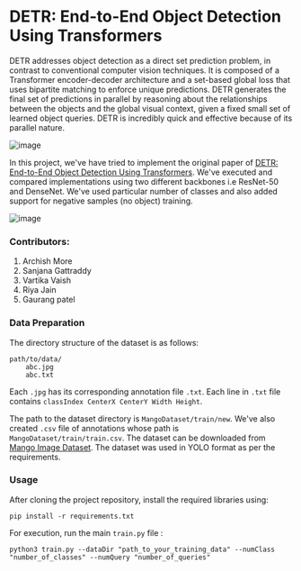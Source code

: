 # DETR: End-to-End Object Detection Using Transformers


DETR addresses object detection as a direct set prediction problem, in contrast to conventional computer vision techniques. It is composed of a Transformer encoder-decoder architecture and a set-based global loss that uses bipartite matching to enforce unique predictions. DETR generates the final set of predictions in parallel by reasoning about the relationships between the objects and the global visual context, given a fixed small set of learned object queries. DETR is incredibly quick and effective because of its parallel nature.

![image](https://github.com/rjain01/DL-Project/assets/84587662/71d2cf9d-fc8f-421c-8ddf-4d3b373c8bbd)


In this project, we've have tried to implement the original paper of [DETR: End-to-End Object Detection Using Transformers](https://arxiv.org/abs/2005.12872). We've executed and compared implementations using two different backbones i.e ResNet-50 and DenseNet. We've used particular number of classes and also added support for negative samples (no object) training.

![image](https://github.com/rjain01/DL-Project/assets/84587662/8d8afbfa-31fe-480a-906e-f42c4e1b19cb)


### Contributors:
1. Archish More
2. Sanjana Gattraddy
3. Vartika Vaish
4. Riya Jain
5. Gaurang patel


### Data Preparation
The directory structure of the dataset is as follows:
```
path/to/data/
	abc.jpg
	abc.txt
```
Each `.jpg` has its corresponding annotation file `.txt`. Each line in `.txt` file contains `classIndex CenterX CenterY Width Height`.


The path to the dataset directory is `MangoDataset/train/new`. We've also created `.csv` file of annotations whose path is `MangoDataset/train/train.csv`. The dataset can be downloaded from [Mango Image Dataset](https://universe.roboflow.com/fruit-dataset-1/mango-image). The dataset was used in YOLO format as per the requirements.


### Usage
After cloning the project repository, install the required libraries using:
```
pip install -r requirements.txt
```

For execution, run the main `train.py` file :
```
python3 train.py --dataDir "path_to_your_training_data" --numClass "number_of_classes" --numQuery "number_of_queries"
```



